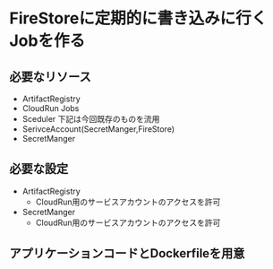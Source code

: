 # FireStoreに定期的に書き込みに行くJobを作る

## 必要なリソース
- ArtifactRegistry
- CloudRun Jobs
- Sceduler
下記は今回既存のものを流用
- SerivceAccount(SecretManger,FireStore)
- SecretManger

## 必要な設定
- ArtifactRegistry
  - CloudRun用のサービスアカウントのアクセスを許可
- SecretManger
  - CloudRun用のサービスアカウントのアクセスを許可

## アプリケーションコードとDockerfileを用意

